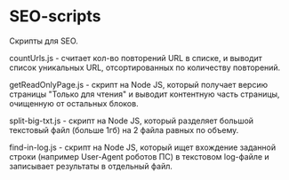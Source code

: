 # SEO-scripts
Скрипты для SEO.

countUrls.js - считает кол-во повторений URL в списке, и выводит список уникальных URL, отсортированных по количеству повторений.

getReadOnlyPage.js - скрипт на Node JS, который получает версию страницы "Только для чтения" и выводит контентную часть страницы, очищенную от остальных блоков.

split-big-txt.js - скрипт на Node JS, который разделяет большой текстовый файл (больше 1гб) на 2 файла равных по объему.

find-in-log.js - скрипт на Node JS, который ищет вхождение заданной строки (например User-Agent роботов ПС) в текстовом log-файле и записывает результаты в отдельный файл.
